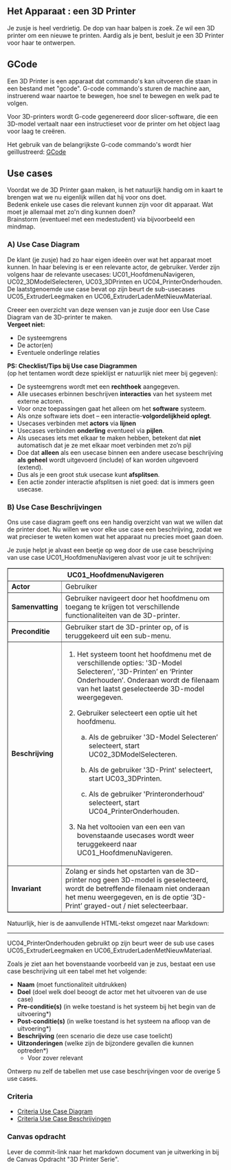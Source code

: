## Het Apparaat : een 3D Printer

Je zusje is heel verdrietig. De dop van haar balpen is zoek. Ze wil een 3D printer om een nieuwe te printen. Aardig als je bent, besluit je een 3D Printer voor haar te ontwerpen.

## GCode

Een 3D Printer is een apparaat dat commando's kan uitvoeren die staan in een bestand met "gcode". G-code commando's sturen de machine aan, instruerend waar naartoe te bewegen, hoe snel te bewegen en welk pad te volgen.

Voor 3D-printers wordt G-code gegenereerd door slicer-software, die een 3D-model vertaalt naar een instructieset voor de printer om het object laag voor laag te creëren.

Het gebruik van de belangrijkste G-code commando's wordt hier geïllustreerd: [GCode](../bronnen/g-code.md)

## Use cases

Voordat we de 3D Printer gaan maken, is het natuurlijk handig om in kaart te brengen wat we nu eigenlijk willen dat hij voor ons doet.  
Bedenk enkele use cases die relevant kunnen zijn voor dit apparaat. Wat moet je allemaal met zo'n ding kunnen doen?  
Brainstorm (eventueel met een medestudent) via bijvoorbeeld een mindmap.

### A) Use Case Diagram

De klant (je zusje) had zo haar eigen ideeën over wat het apparaat moet kunnen. In haar beleving is er een relevante actor, de gebruiker. Verder zijn volgens haar de relevante usecases: UC01_HoofdmenuNavigeren, UC02_3DModelSelecteren, UC03_3DPrinten en UC04_PrinterOnderhouden.  
De laatstgenoemde use case bevat op zijn beurt de sub-usecases UC05_ExtruderLeegmaken en UC06_ExtruderLadenMetNieuwMateriaal.

Creeer een overzicht van deze wensen van je zusje door een Use Case Diagram van de 3D-printer te maken.  
**Vergeet niet:**

- De systeemgrens
- De actor(en)
- Eventuele onderlinge relaties

**PS: Checklist/Tips bij Use case Diagrammen**  
(op het tentamen wordt deze spieklijst er natuurlijk niet meer bij gegeven):

- De systeemgrens wordt met een **rechthoek** aangegeven.
- Alle usecases erbinnen beschrijven **interacties** van het systeem met externe actoren.
- Voor onze toepassingen gaat het alleen om het **software** systeem.
- Als onze software iets doet – een interactie-**volgordelijkheid oplegt**.
- Usecases verbinden met **actors** via **lijnen**
- Usecases verbinden **onderling** eventueel via **pijlen**.
- Als usecases iets met elkaar te maken hebben, betekent dat **niet** automatisch dat je ze met elkaar moet verbinden met zo’n pijl
- Doe dat **alleen** als een usecase binnen een andere usecase beschrijving **als geheel** wordt uitgevoerd (include) of kan worden uitgevoerd (extend).
- Dus als je een groot stuk usecase kunt **afsplitsen**.
- Een actie zonder interactie afsplitsen is niet goed: dat is immers geen usecase.

### B) Use Case Beschrijvingen

Ons use case diagram geeft ons een handig overzicht van wat we willen dat de printer doet. Nu willen we voor elke use case een beschrijving, zodat we wat precieser te weten komen wat het apparaat nu precies moet gaan doen.

Je zusje helpt je alvast een beetje op weg door de use case beschrijving van use case UC01_HoofdmenuNavigeren alvast voor je uit te schrijven:

<table style="border-collapse: collapse; border-style: solid;" border="1">
    <colgroup>
        <col style="width: 18%;" />
        <col style="width: 81%;" />
    </colgroup>
    <thead>
        <tr class="header">
            <th colspan="2">UC01_HoofdmenuNavigeren</th>
        </tr>
    </thead>
    <tbody>
        <tr class="odd">
            <td><strong>Actor</strong></td>
            <td>Gebruiker</td>
        </tr>
        <tr class="even">
            <td><strong>Samenvatting</strong></td>
            <td>Gebruiker navigeert door het hoofdmenu om toegang te krijgen tot verschillende functionaliteiten van de 3D-printer.</td>
        </tr>
        <tr class="odd">
            <td><strong>Preconditie</strong></td>
            <td>Gebruiker start de 3D-printer op, of is teruggekeerd uit een sub-menu.</td>
        </tr>
        <tr class="even">
            <td><strong>Beschrijving</strong></td>
            <td>
                <ol type="1">
                    <li>
                        <p>Het systeem toont het hoofdmenu met de verschillende opties: '3D-Model Selecteren&rsquo;, '3D-Printen&rsquo; en &lsquo;Printer Onderhouden&rsquo;. Onderaan wordt de filenaam van het laatst geselecteerde 3D-model weergegeven.</p>
                    </li>
                    <li>
                        <p>Gebruiker selecteert een optie uit het hoofdmenu.</p>
                        <ol type="a">
                            <li>
                                <p>Als de gebruiker '3D-Model Selecteren&rsquo; selecteert, start UC02_3DModelSelecteren.</p>
                            </li>
                            <li>
                                <p>Als de gebruiker '3D-Print' selecteert, start UC03_3DPrinten.</p>
                            </li>
                            <li>
                                <p>Als de gebruiker 'Printeronderhoud' selecteert, start UC04_PrinterOnderhouden.</p>
                            </li>
                        </ol>
                    </li>
                    <li>
                        <p>Na het voltooien van een een van bovenstaande usecases wordt weer teruggekeerd naar UC01_HoofdmenuNavigeren.</p>
                    </li>
                </ol>
            </td>
        </tr>
        <tr class="odd">
            <td><strong>Invariant</strong></td>
            <td>Zolang er sinds het opstarten van de 3D-printer nog geen 3D-model is geselecteerd, wordt de betreffende filenaam niet onderaan het menu weergegeven, en is de optie &lsquo;3D-Print&rsquo; grayed-out / niet selecteerbaar.</td>
        </tr>
    </tbody>
</table>

Natuurlijk, hier is de aanvullende HTML-tekst omgezet naar Markdown:

---

UC04_PrinterOnderhouden gebruikt op zijn beurt weer de sub use cases UC05_ExtruderLeegmaken en UC06_ExtruderLadenMetNieuwMateriaal.

Zoals je ziet aan het bovenstaande voorbeeld van je zus, bestaat een use case beschrijving uit een tabel met het volgende:

- **Naam** (moet functionaliteit uitdrukken)
- **Doel** (doel welk doel beoogt de actor met het uitvoeren van de use case)
- **Pre-conditie(s)** (in welke toestand is het systeem bij het begin van de uitvoering*)
- **Post-conditie(s)** (in welke toestand is het systeem na afloop van de uitvoering*)
- **Beschrijving** (een scenario die deze use case toelicht)
- **Uitzonderingen** (welke zijn de bijzondere gevallen die kunnen optreden*)  
  * Voor zover relevant

Ontwerp nu zelf de tabellen met use case beschrijvingen voor de overige 5 use cases.

### Criteria
- [Criteria Use Case Diagram](../../../../leerdoelen/portfolio-items/use-case-diagram.md)
- [Criteria Use Case Beschrijvingen](../../../../leerdoelen/portfolio-items/use-case-beschrijving.md)

### Canvas opdracht
Lever de commit-link naar het markdown document van je uitwerking in bij de Canvas Opdracht "3D Printer Serie".
